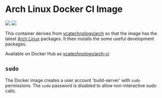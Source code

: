 # Arch Linux Docker CI Image

[![](https://images.microbadger.com/badges/image/vcatechnology/arch-ci.svg)](http://microbadger.com/images/vcatechnology/arch-ci "Image Layers") 
[![](https://images.microbadger.com/badges/version/vcatechnology/arch-ci.svg)](http://microbadger.com/images/vcatechnology/arch-ci "Image Version")

This container derives from
[vcatechnology/arch](https://hub.docker.com/r/vcatechnology/arch) so that the
image has the latest [Arch Linux](https://www.archlinux.org/) packages. It then
installs the some useful development packages.

Available on Docker Hub as [vcatechnology/arch-ci](https://hub.docker.com/r/vcatechnology/arch-ci/)

## `sudo`

The Docker image creates a user account 'build-server' with `sudo` permissions. The `sudo` password
is disabled to allow non-interactive sudo calls.
